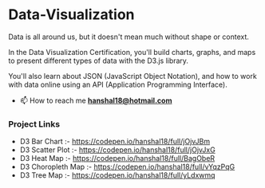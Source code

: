 # Data-Visualization

Data is all around us, but it doesn't mean much without shape or context.

In the Data Visualization Certification, you'll build charts, graphs, and maps to present different types of data with the D3.js library.

You'll also learn about JSON (JavaScript Object Notation), and how to work with data online using an API (Application Programming Interface).

- 📫 How to reach me **hanshal18@hotmail.com**


### Project Links
 - D3 Bar Chart :- https://codepen.io/hanshal18/full/jOjvJBm
 - D3 Scatter Plot :- https://codepen.io/hanshal18/full/jOjvJxG
 - D3 Heat Map :- https://codepen.io/hanshal18/full/BagObeR
 - D3 Choropleth Map :- https://codepen.io/hanshal18/full/vYqzPqG
 - D3 Tree Map :- https://codepen.io/hanshal18/full/yLdxwmq
